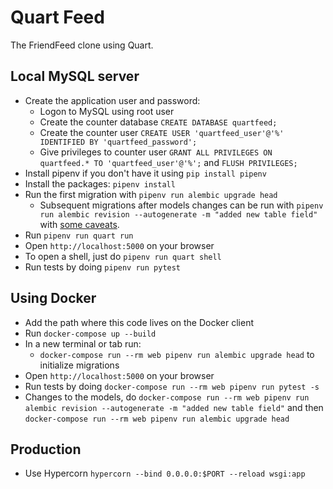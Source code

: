 # Quart Feed

The FriendFeed clone using Quart.

## Local MySQL server

- Create the application user and password:
  - Logon to MySQL using root user
  - Create the counter database `CREATE DATABASE quartfeed;`
  - Create the counter user `CREATE USER 'quartfeed_user'@'%' IDENTIFIED BY 'quartfeed_password';`
  - Give privileges to counter user `GRANT ALL PRIVILEGES ON quartfeed.* TO 'quartfeed_user'@'%';` and `FLUSH PRIVILEGES;`
- Install pipenv if you don't have it using `pip install pipenv`
- Install the packages: `pipenv install`
- Run the first migration with `pipenv run alembic upgrade head`
  - Subsequent migrations after models changes can be run with `pipenv run alembic revision --autogenerate -m "added new table field"` with [some caveats](https://alembic.sqlalchemy.org/en/latest/autogenerate.html#what-does-autogenerate-detect-and-what-does-it-not-detect).
- Run `pipenv run quart run`
- Open `http://localhost:5000` on your browser
- To open a shell, just do `pipenv run quart shell`
- Run tests by doing `pipenv run pytest`

## Using Docker

- Add the path where this code lives on the Docker client
- Run `docker-compose up --build`
- In a new terminal or tab run:
  - `docker-compose run --rm web pipenv run alembic upgrade head` to initialize migrations
- Open `http://localhost:5000` on your browser
- Run tests by doing `docker-compose run --rm web pipenv run pytest -s`
- Changes to the models, do `docker-compose run --rm web pipenv run alembic revision --autogenerate -m "added new table field"` and then `docker-compose run --rm web pipenv run alembic upgrade head`

## Production

- Use Hypercorn `hypercorn --bind 0.0.0.0:$PORT --reload wsgi:app`
